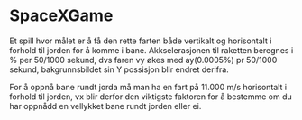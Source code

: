 # SpaceXGame
Et spill hvor målet er å få den rette farten både vertikalt og horisontalt i forhold til jorden for å komme i bane. 
Akkselerasjonen til raketten beregnes i % per 50/1000 sekund, dvs faren vy økes med ay(0.0005%) pr 50/1000 sekund, bakgrunnsbildet sin Y possisjon blir endret derifra. 

For å oppnå bane rundt jorda må man ha en fart på 11.000 m/s horisontalt i forhold til jorden, vx blir derfor den viktigste faktoren for å bestemme om du har oppnådd en vellykket bane rundt jorden eller ei. 
